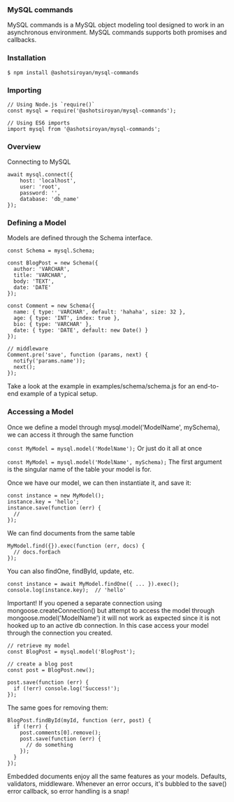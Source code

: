 ### MySQL commands
MySQL commands is a MySQL object modeling tool designed to work in an asynchronous environment. MySQL commands supports both promises and callbacks.

### Installation
`$ npm install @ashotsiroyan/mysql-commands`

### Importing
```
// Using Node.js `require()`
const mysql = require('@ashotsiroyan/mysql-commands');

// Using ES6 imports
import mysql from '@ashotsiroyan/mysql-commands';
```

### Overview
Connecting to MySQL

```
await mysql.connect({
    host: 'localhost',
    user: 'root',
    password: '',
    database: 'db_name'
});
```

### Defining a Model
Models are defined through the Schema interface.

```
const Schema = mysql.Schema;

const BlogPost = new Schema({
  author: 'VARCHAR',
  title: 'VARCHAR',
  body: 'TEXT',
  date: 'DATE'
});
```

```
const Comment = new Schema({
  name: { type: 'VARCHAR', default: 'hahaha', size: 32 },
  age: { type: 'INT', index: true },
  bio: { type: 'VARCHAR' },
  date: { type: 'DATE', default: new Date() }
});

// middleware
Comment.pre('save', function (params, next) {
  notify('params.name'));
  next();
});
```
Take a look at the example in examples/schema/schema.js for an end-to-end example of a typical setup.

### Accessing a Model
Once we define a model through mysql.model('ModelName', mySchema), we can access it through the same function

`const MyModel = mysql.model('ModelName');`
Or just do it all at once

`const MyModel = mysql.model('ModelName', mySchema);`
The first argument is the singular name of the table your model is for. 


Once we have our model, we can then instantiate it, and save it:
```
const instance = new MyModel();
instance.key = 'hello';
instance.save(function (err) {
  //
});
```

We can find documents from the same table

```
MyModel.find({}).exec(function (err, docs) {
  // docs.forEach
});
```
You can also findOne, findById, update, etc.

```
const instance = await MyModel.findOne({ ... }).exec();
console.log(instance.key);  // 'hello'
```

Important! If you opened a separate connection using mongoose.createConnection() but attempt to access the model through mongoose.model('ModelName') it will not work as expected since it is not hooked up to an active db connection. In this case access your model through the connection you created.

```
// retrieve my model
const BlogPost = mysql.model('BlogPost');

// create a blog post
const post = BlogPost.new();

post.save(function (err) {
  if (!err) console.log('Success!');
});
```
The same goes for removing them:

```
BlogPost.findById(myId, function (err, post) {
  if (!err) {
    post.comments[0].remove();
    post.save(function (err) {
      // do something
    });
  }
});
```
Embedded documents enjoy all the same features as your models. Defaults, validators, middleware. Whenever an error occurs, it's bubbled to the save() error callback, so error handling is a snap!

